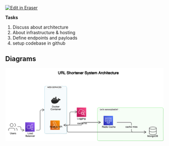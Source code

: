 <p><a target="_blank" href="https://app.eraser.io/workspace/tRfGAEosZ0XCJJ09UgqU" id="edit-in-eraser-github-link"><img alt="Edit in Eraser" src="https://firebasestorage.googleapis.com/v0/b/second-petal-295822.appspot.com/o/images%2Fgithub%2FOpen%20in%20Eraser.svg?alt=media&amp;token=968381c8-a7e7-472a-8ed6-4a6626da5501"></a></p>

**Tasks**

1. Discuss about architecture
2. About infrastructure & hosting
3. Define endpoints and payloads
4. setup codebase in github



<!-- eraser-additional-content -->
## Diagrams
<!-- eraser-additional-files -->
<a href="/URL Shortner-URL Shortener System Architecture-1.eraserdiagram" data-element-id="lzKJacJdNx1KUazJxgA9h"><img src="/.eraser/tRfGAEosZ0XCJJ09UgqU___dDI8oCasbVZIlgZvK0BLjUD0MXt1___---diagram----0be5caf2abda5128b940a34626544f14-URL-Shortener-System-Architecture.png" alt="" data-element-id="lzKJacJdNx1KUazJxgA9h" /></a>
<!-- end-eraser-additional-files -->
<!-- end-eraser-additional-content -->
<!--- Eraser file: https://app.eraser.io/workspace/tRfGAEosZ0XCJJ09UgqU --->